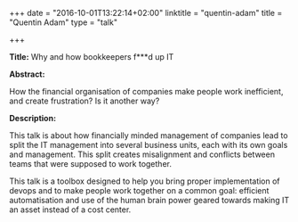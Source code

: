+++
date = "2016-10-01T13:22:14+02:00"
linktitle = "quentin-adam"
title = "Quentin Adam"
type = "talk"

+++

<div class="span-15  ">
  <div class="span-15  last ">
  <p><strong>Title:</strong>
Why and how bookkeepers f***d up IT
</p>

<p><strong>Abstract:</strong></p>

<p>
How the financial organisation of companies make people work inefficient, and create frustration? Is it another way?
</p>

<p><strong>Description:</strong></p>

<p>
This talk is about how financially minded management of companies lead to split the IT management into several business units, each with its own goals and management. This split creates misalignment and conflicts between teams that were supposed to work together.

This talk is a toolbox designed to help you bring proper implementation of devops and to make people work together on a common goal: efficient automatisation and use of the human brain power geared towards making IT an asset instead of a cost center.

</p>
<p>

  </div>
</div>

